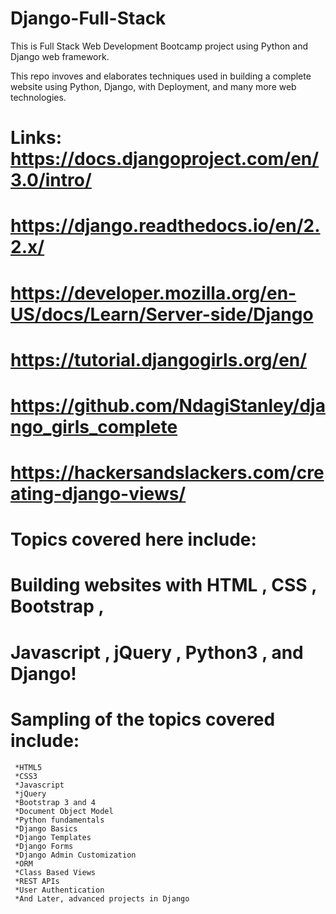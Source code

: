 # Django-Full-Stack
This is Full Stack Web Development Bootcamp project using Python and Django web framework.

This repo invoves and elaborates techniques used in building a complete website using Python, Django, with Deployment, and many more web technologies.

# Links:   https://docs.djangoproject.com/en/3.0/intro/
#          https://django.readthedocs.io/en/2.2.x/
#          https://developer.mozilla.org/en-US/docs/Learn/Server-side/Django
#          https://tutorial.djangogirls.org/en/
#          https://github.com/NdagiStanley/django_girls_complete
#          https://hackersandslackers.com/creating-django-views/

# Topics covered here include:

#     Building websites with HTML , CSS , Bootstrap ,
#     Javascript , jQuery , Python3 , and Django!

# Sampling of the topics covered include:
   
     *HTML5
     *CSS3
     *Javascript
     *jQuery
     *Bootstrap 3 and 4
     *Document Object Model
     *Python fundamentals
     *Django Basics
     *Django Templates
     *Django Forms
     *Django Admin Customization
     *ORM
     *Class Based Views
     *REST APIs
     *User Authentication
     *And Later, advanced projects in Django
